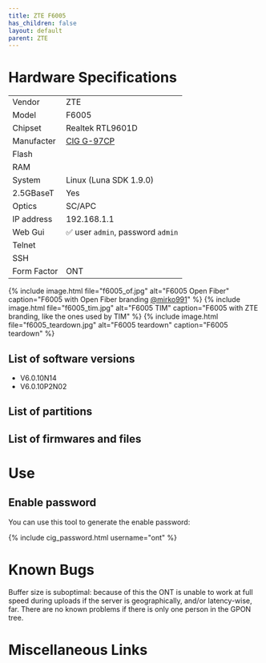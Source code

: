 ```yaml
---
title: ZTE F6005 
has_children: false
layout: default
parent: ZTE
---
```


# Hardware Specifications

|             |                                   |
| ----------- | --------------------------------- |
| Vendor      | ZTE                               |
| Model       | F6005                             |
| Chipset     | Realtek RTL9601D                  |
| Manufacter  | [CIG G-97CP](/ont-cig-g-97cp)     |
| Flash       |                                   |
| RAM         |                                   |
| System      | Linux (Luna SDK 1.9.0)            |
| 2.5GBaseT   | Yes                               |
| Optics      | SC/APC                            |
| IP address  | 192.168.1.1                       |
| Web Gui     | ✅ user `admin`, password `admin` |
| Telnet      |                                   |
| SSH         |                                   |
| Form Factor | ONT                               |
 
{% include image.html file="f6005_of.jpg" alt="F6005 Open Fiber" caption="F6005 with Open Fiber branding <a href='https://forum.fibra.click/u/mirko991'>@mirko991</a>" %}
{% include image.html file="f6005_tim.jpg" alt="F6005 TIM" caption="F6005 with ZTE branding, like the ones used by TIM" %}
{% include image.html file="f6005_teardown.jpg" alt="F6005 teardown" caption="F6005 teardown" %}


## List of software versions
- V6.0.10N14
- V6.0.10P2N02

## List of partitions
## List of firmwares and files

# Use

## Enable password

You can use this tool to generate the enable password:

{% include cig_password.html username="ont" %}

# Known Bugs

Buffer size is suboptimal: because of this the ONT is unable to work at full speed during uploads if the server is geographically, and/or latency-wise, far. There are no known problems if there is only one person in the GPON tree.

# Miscellaneous Links


